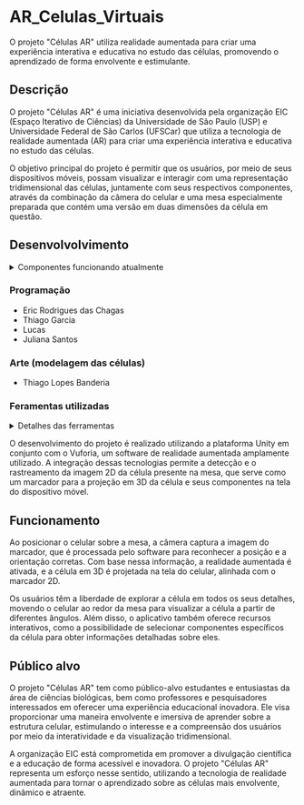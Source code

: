 # AR_Celulas_Virtuais
O projeto "Células AR" utiliza realidade aumentada para criar uma experiência interativa e educativa no estudo das células, promovendo o aprendizado de forma envolvente e estimulante.

## Descrição

O projeto "Células AR" é uma iniciativa desenvolvida pela organização EIC (Espaço Iterativo de Ciências) da Universidade de São Paulo (USP) e Universidade Federal de São Carlos (UFSCar) que utiliza a tecnologia de realidade aumentada (AR) para criar uma experiência interativa e educativa no estudo das células.

O objetivo principal do projeto é permitir que os usuários, por meio de seus dispositivos móveis, possam visualizar e interagir com uma representação tridimensional das células, juntamente com seus respectivos componentes, através da combinação da câmera do celular e uma mesa especialmente preparada que contém uma versão em duas dimensões da célula em questão.

## Desenvolvolvimento 
<details>
<summary>Componentes funcionando atualmente</summary>

    - Célula animal
    - Célula Vegetal
    - Bactéria 
    - Complexo de Golgi
    - Nucleulo
    - Reticulo Endoplasmatico liso
    - Nucleoide

</details>



### Programação 
- Eric Rodrigues das Chagas
- Thiago Garcia 
- Lucas
- Juliana Santos

### Arte (modelagem das células)
- Thiago Lopes Banderia


### Feramentas utilizadas
<details>
<summary>Detalhes das ferramentas </summary>

    - Unity 2022.3.3f1
    - Vuforia 10.15

</details>

O desenvolvimento do projeto é realizado utilizando a plataforma Unity em conjunto com o Vuforia, um software de realidade aumentada amplamente utilizado. A integração dessas tecnologias permite a detecção e o rastreamento da imagem 2D da célula presente na mesa, que serve como um marcador para a projeção em 3D da célula e seus componentes na tela do dispositivo móvel.


## Funcionamento

Ao posicionar o celular sobre a mesa, a câmera captura a imagem do marcador, que é processada pelo software para reconhecer a posição e a orientação corretas. Com base nessa informação, a realidade aumentada é ativada, e a célula em 3D é projetada na tela do celular, alinhada com o marcador 2D.

Os usuários têm a liberdade de explorar a célula em todos os seus detalhes, movendo o celular ao redor da mesa para visualizar a célula a partir de diferentes ângulos. Além disso, o aplicativo também oferece recursos interativos, como a possibilidade de selecionar componentes específicos da célula para obter informações detalhadas sobre eles.

## Público alvo

O projeto "Células AR" tem como público-alvo estudantes e entusiastas da área de ciências biológicas, bem como professores e pesquisadores interessados em oferecer uma experiência educacional inovadora. Ele visa proporcionar uma maneira envolvente e imersiva de aprender sobre a estrutura celular, estimulando o interesse e a compreensão dos usuários por meio da interatividade e da visualização tridimensional.

A organização EIC está comprometida em promover a divulgação científica e a educação de forma acessível e inovadora. O projeto "Células AR" representa um esforço nesse sentido, utilizando a tecnologia de realidade aumentada para tornar o aprendizado sobre as células mais envolvente, dinâmico e atraente.


